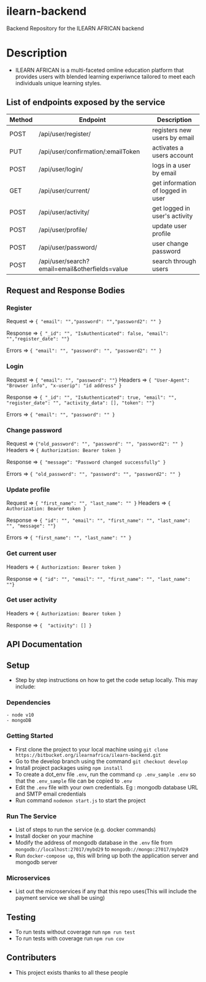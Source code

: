 
# ilearn-backend

Backend Repository for the ILEARN AFRICAN backend

# Description

- ILEARN AFRICAN is a multi-faceted omline education platform that provides users with blended learning experiwnce tailored to meet each individuals unique learning styles.

##  List of endpoints exposed by the service


| Method | Endpoint                                           | Description                                              |
| ------ | -------------------------------------------------- | -------------------------------------------------------- |
| POST   | /api/user/register/                                | registers new users by email                             |
| PUT    | /api/user/confirmation/:emailToken                 | activates a users account                                |
| POST   | /api/user/login/                                   | logs in a user by email                                  |
| GET    | /api/user/current/                                 | get information of logged in user                        |
| POST   | /api/user/activity/                                | get logged in user's activity                            |
| POST   | /api/user/profile/                                 | update user profile                                      |
| POST   | /api/user/password/                                | user change password                                     |
| POST   | /api/user/search?email=email&otherfields=value     | search through users                                     |

##  Request and Response Bodies
### Register
Request => `{ "email": "","password": "","password2": "" }`

Response => `{ "_id": "", "IsAuthenticated": false, "email": "","register_date": ""}`

Errors => `{ "email": "", "password": "", "password2": "" }`
### Login
Request => `{ "email": "", "password": ""}` 
Headers => `{ "User-Agent": "Browser info", "x-userip": "id address" }`

Response => `{ "_id": "", "IsAuthenticated": true, "email": "", "register_date": "", "activity_data": [], "token": ""}`

Errors => `{ "email": "", "password": "" }`
### Change password
Request => `{"old_password": "", "password": "", "password2": "" }` 
Headers => `{ Authorization: Bearer token }`

Response => `{ "message": "Password changed successfully" }`

Errors => `{ "old_password": "", "password": "", "password2": "" }`
### Update profile
Request => `{ "first_name": "", "last_name": "" }` 
Headers => `{ Authorization: Bearer token }`

Response => `{ "id": "", "email": "", "first_name": "", "last_name": "", "message": ""}`

Errors => `{ "first_name": "", "last_name": "" }`
### Get current user
Headers => `{ Authorization: Bearer token }`

Response => `{ "id": "", "email": "", "first_name": "", "last_name": ""}`
### Get user activity
Headers => `{ Authorization: Bearer token }`

Response => `{  "activity": [] }`

## API Documentation

## Setup

- Step by step instructions on how to get the code setup locally. This may include:

### Dependencies

    - node v10
    - mongoDB

### Getting Started

- First clone the project to your local machine using `git clone https://bitbucket.org/ilearnafrica/ilearn-backend.git`
- Go to the develop branch using the command `git checkout develop`
- Install project packages using `npm install`
- To create a dot_env file `.env`, run the command `cp .env_sample .env` so that the `.env_sample` file can be copied to `.env`
- Edit the `.env` file with your own credentials. Eg : mongodb database URL and SMTP email credentials
- Run command `nodemon start.js` to start the project

### Run The Service

- List of steps to run the service (e.g. docker commands)
- Install docker on your machine
- Modify the address of mongodb database in the `.env` file from `mongodb://localhost:27017/mybd29` to `mongodb://mongo:27017/mybd29`
- Run `docker-compose up`, this will bring up both the application server and mongodb server

### Microservices

- List out the microservices if any that this repo uses(This will include the payment service we shall be using)

## Testing

- To run tests without coverage run `npm run test`
- To run tests with coverage run `npm run cov`

## Contributers

- This project exists thanks to all these people
